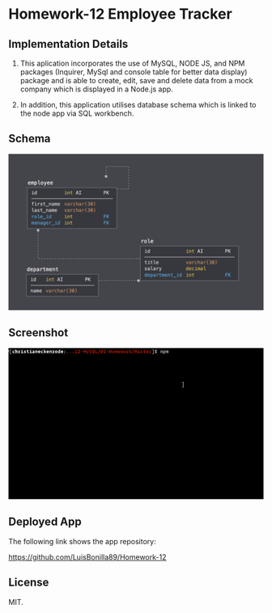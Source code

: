 # Homework-12 Employee Tracker

## Implementation Details

1. This aplication incorporates the use of MySQL, NODE JS, and NPM packages (Inquirer, MySql and console table for better data display) package and is able to create, edit, save and delete data from a mock company which is displayed in a Node.js app.

2. In addition, this application utilises database schema which is linked to the node app via SQL workbench.

## Schema

![Database Schema](Assets/schema.png)

## Screenshot

![Employee Tracker](Assets/employee-tracker.gif)

## Deployed App

The following link shows the app repository:

https://github.com/LuisBonilla89/Homework-12

## License

MIT.
